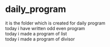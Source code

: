 # daily_program
it is the folder which is created for daily program<br/>
today i have written odd even program<br/>
today i made a program of list<br/>
today i made a program of divisor<br/>
